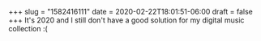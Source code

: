 +++
slug = "1582416111"
date = 2020-02-22T18:01:51-06:00
draft = false
+++
It's 2020 and I still don't have a good solution for my digital music collection :(
